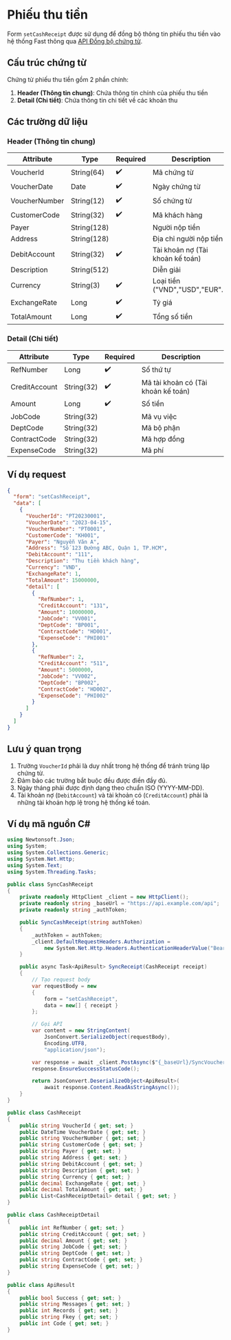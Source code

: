 # Phiếu thu tiền

Form `setCashReceipt` được sử dụng để đồng bộ thông tin phiếu thu tiền vào hệ thống Fast thông qua [API Đồng bộ chứng từ](../sync-voucher).

## Cấu trúc chứng từ

Chứng từ phiếu thu tiền gồm 2 phần chính:

1. **Header (Thông tin chung)**: Chứa thông tin chính của phiếu thu tiền
2. **Detail (Chi tiết)**: Chứa thông tin chi tiết về các khoản thu

## Các trường dữ liệu

### Header (Thông tin chung)

| Attribute    | Type        | Required | Description          |
|--------------|-------------|----------|----------------------|
| VoucherId    | String(64)  | ✔️       | Mã chứng từ          |
| VoucherDate  | Date        | ✔️       | Ngày chứng từ        |
| VoucherNumber| String(12)  | ✔️       | Số chứng từ          |
| CustomerCode | String(32)  | ✔️       | Mã khách hàng        |
| Payer        | String(128) |          | Người nộp tiền       |
| Address      | String(128) |          | Địa chỉ người nộp tiền |
| DebitAccount | String(32)  | ✔️       | Tài khoản nợ (Tài khoản kế toán) |
| Description  | String(512) |          | Diễn giải            |
| Currency     | String(3)   | ✔️       | Loại tiền ("VND","USD","EUR"...)|
| ExchangeRate | Long        | ✔️       | Tỷ giá               |
| TotalAmount  | Long        | ✔️       | Tổng số tiền              |

### Detail (Chi tiết)

| Attribute    | Type        | Required | Description          |
|--------------|-------------|----------|----------------------|
| RefNumber    | Long        | ✔️       | Số thứ tự            |
| CreditAccount| String(32)  | ✔️       | Mã tài khoản có (Tài khoản kế toán) |
| Amount       | Long        | ✔️       | Số tiền              |
| JobCode      | String(32)  |          | Mã vụ việc           |
| DeptCode     | String(32)  |          | Mã bộ phận           |
| ContractCode | String(32)  |          | Mã hợp đồng          |
| ExpenseCode  | String(32)  |          | Mã phí               |

## Ví dụ request

```json
{
  "form": "setCashReceipt",
  "data": [
    {
      "VoucherId": "PT20230001",
      "VoucherDate": "2023-04-15",
      "VoucherNumber": "PT0001",
      "CustomerCode": "KH001",
      "Payer": "Nguyễn Văn A",
      "Address": "Số 123 Đường ABC, Quận 1, TP.HCM",
      "DebitAccount": "111",
      "Description": "Thu tiền khách hàng",
      "Currency": "VND",
      "ExchangeRate": 1,
      "TotalAmount": 15000000,
      "detail": [
        {
          "RefNumber": 1,
          "CreditAccount": "131",
          "Amount": 10000000,
          "JobCode": "VV001",
          "DeptCode": "BP001",
          "ContractCode": "HD001",
          "ExpenseCode": "PHI001"
        },
        {
          "RefNumber": 2,
          "CreditAccount": "511",
          "Amount": 5000000,
          "JobCode": "VV002",
          "DeptCode": "BP002",
          "ContractCode": "HD002",
          "ExpenseCode": "PHI002"
        }
      ]
    }
  ]
}
```

## Lưu ý quan trọng

1. Trường `VoucherId` phải là duy nhất trong hệ thống để tránh trùng lặp chứng từ.
2. Đảm bảo các trường bắt buộc đều được điền đầy đủ.
3. Ngày tháng phải được định dạng theo chuẩn ISO (YYYY-MM-DD).
4. Tài khoản nợ (`DebitAccount`) và tài khoản có (`CreditAccount`) phải là những tài khoản hợp lệ trong hệ thống kế toán.

## Ví dụ mã nguồn C#

```csharp
using Newtonsoft.Json;
using System;
using System.Collections.Generic;
using System.Net.Http;
using System.Text;
using System.Threading.Tasks;

public class SyncCashReceipt
{
    private readonly HttpClient _client = new HttpClient();
    private readonly string _baseUrl = "https://api.example.com/api";
    private readonly string _authToken;

    public SyncCashReceipt(string authToken)
    {
        _authToken = authToken;
        _client.DefaultRequestHeaders.Authorization = 
            new System.Net.Http.Headers.AuthenticationHeaderValue("Bearer", _authToken);
    }

    public async Task<ApiResult> SyncReceipt(CashReceipt receipt)
    {
        // Tạo request body
        var requestBody = new
        {
            form = "setCashReceipt",
            data = new[] { receipt }
        };

        // Gọi API
        var content = new StringContent(
            JsonConvert.SerializeObject(requestBody),
            Encoding.UTF8,
            "application/json");

        var response = await _client.PostAsync($"{_baseUrl}/SyncVoucher", content);
        response.EnsureSuccessStatusCode();

        return JsonConvert.DeserializeObject<ApiResult>(
            await response.Content.ReadAsStringAsync());
    }
}

public class CashReceipt
{
    public string VoucherId { get; set; }
    public DateTime VoucherDate { get; set; }
    public string VoucherNumber { get; set; }
    public string CustomerCode { get; set; }
    public string Payer { get; set; }
    public string Address { get; set; }
    public string DebitAccount { get; set; }
    public string Description { get; set; }
    public string Currency { get; set; }
    public decimal ExchangeRate { get; set; }
    public decimal TotalAmount { get; set; }
    public List<CashReceiptDetail> detail { get; set; }
}

public class CashReceiptDetail
{
    public int RefNumber { get; set; }
    public string CreditAccount { get; set; }
    public decimal Amount { get; set; }
    public string JobCode { get; set; }
    public string DeptCode { get; set; }
    public string ContractCode { get; set; }
    public string ExpenseCode { get; set; }
}

public class ApiResult
{
    public bool Success { get; set; }
    public string Messages { get; set; }
    public int Records { get; set; }
    public string Fkey { get; set; }
    public int Code { get; set; }
}
```